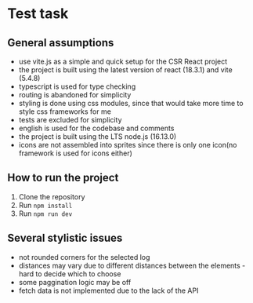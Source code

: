 # Test task

## General assumptions
- use vite.js as a simple and quick setup for the CSR React project
- the project is built using the latest version of react (18.3.1) and vite (5.4.8)
- typescript is used for type checking
- routing is abandoned for simplicity
- styling is done using css modules, since that  would take more time to style css frameworks for me
- tests are excluded for simplicity
- english is used for the codebase and comments
- the project is built using the LTS node.js (16.13.0)
- icons are not assembled into sprites since there is only one icon(no framework is used for icons either)

## How to run the project
1. Clone the repository
2. Run `npm install`
3. Run `npm run dev`


## Several stylistic issues
- not rounded corners for the selected log
- distances may vary due to different distances between the elements - hard to decide which to choose
- some paggination logic may be off
- fetch data is not implemented due to the lack of the API

